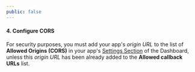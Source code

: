 ```yaml
---
public: false
---
```


#### 4. Configure CORS

For security purposes, you must add your app's *origin URL* to the list of **Allowed Origins (CORS)** in your app's [Settings Section](${manage_url}/#/applications) of the Dashboard, unless this *origin URL* has been already added to the **Allowed callback URLs** list.